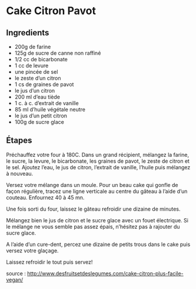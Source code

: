 # Cake Citron Pavot

## Ingredients

- 200g de farine
- 125g de sucre de canne non raffiné
- 1/2 cc de bicarbonate
- 1 cc de levure
- une pincée de sel
- le zeste d’un citron
- 1 cs de graines de pavot
- le jus d’un citron
- 200 ml d’eau tiède
- 1 c. à c. d’extrait de vanille
- 85 ml d’huile végétale neutre
- le jus d’un petit citron
- 100g de sucre glace

## Étapes

Préchauffez votre four à 180C. Dans un grand récipient, mélangez la farine, le sucre, la levure, le bicarbonate, les graines de pavot, le zeste de citron et le sel. Ajoutez l’eau, le jus de citron, l’extrait de vanille, l’huile puis mélangez à nouveau.

Versez votre mélange dans un moule. Pour un beau cake qui gonfle de façon régulière, tracez une ligne verticale au centre du gâteau à l’aide d’un couteau. Enfournez 40 à 45 mn.

Une fois sorti du four, laissez le gâteau refroidir une dizaine de minutes.

Mélangez bien le jus de citron et le sucre glace avec un fouet électrique. Si le mélange ne vous semble pas assez épais, n’hésitez pas à rajouter du sucre glace.

A l’aide d’un cure-dent, percez une dizaine de petits trous dans le cake puis versez votre glaçage.

Laissez refroidir le tout puis servez!

source : http://www.desfruitsetdeslegumes.com/cake-citron-plus-facile-vegan/
